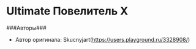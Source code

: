 # Ultimate Повелитель X
###Авторы###
* Автор оригинала: Skucnyjart(https://users.playground.ru/3328908/)
